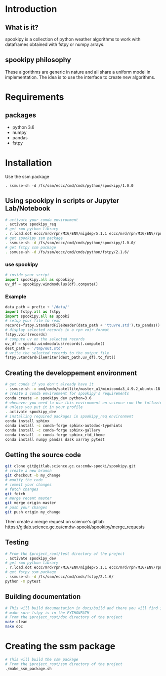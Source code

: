 # Introduction

## What is it?

spookipy is a collection of python weather algorithms to work with
dataframes obtained with fstpy or numpy arrays.

## spookipy philosophy

These algorithms are generic in nature and all share a uniform model in
implementation. The idea is to use the interface to create new
algorithms.

# Requirements

## packages

-   python 3.6
-   numpy
-   pandas
-   fstpy

# Installation

Use the ssm package

    . ssmuse-sh -d /fs/ssm/eccc/cmd/cmds/python/spookipy/1.0.0

## Using spookipy in scripts or Jupyter Lab/Notebook

``` bash
# activate your conda environment
. activate spookipy_req
# get rmn python library
. r.load.dot eccc/mrd/rpn/MIG/ENV/migdep/5.1.1 eccc/mrd/rpn/MIG/ENV/rpnpy/2.1.2
# get spookipy ssm package
. ssmuse-sh -d /fs/ssm/eccc/cmd/cmds/python/spookipy/1.0.0/
# get fstpy ssm package
. ssmuse-sh -d /fs/ssm/eccc/cmd/cmds/python/fstpy/2.1.6/
```

### use spookipy

``` python
# inside your script
import spookipy.all as spookipy
uv_df = spookipy.windmodulus(df).compute()
```

### Example

``` python
data_path = prefix + '/data/'
import fstpy.all as fstpy
import spookipy.all as spooki
# setup your file to read
records=fstpy.StandardFileReader(data_path + 'ttuvre.std').to_pandas()
# display selected records in a rpn voir format
fstpy.voir(records)
# compute uv on the selected records
uv_df = spooki.windmodulus(records).compute()
dest_path = '/tmp/out.std'
# write the selected records to the output file
fstpy.StandardFileWriter(dest_path,uv_df).to_fst()
```

## Creating the developpement environment

``` bash
# get conda if you don't already have it
. ssmuse-sh -x cmd/cmdm/satellite/master_u1/miniconda3_4.9.2_ubuntu-18.04-skylake-64
# create a conda environment for spookipy's requirements
conda create -n spookipy_dev python=3.6
# whenever you need to use this environment on science run the following (if you have'nt loaded the conda ssm, you'll need to do it everytime)
# unless you put it in your profile
. activate spookipy_dev
# installing required packages in spookipy_req environment
conda install sphinx
conda install -c conda-forge sphinx-autodoc-typehints
conda install -c conda-forge sphinx-gallery
conda install -c conda-forge sphinx_rtd_theme
conda install numpy pandas dask xarray pytest
```

## Getting the source code

``` bash
git clone git@gitlab.science.gc.ca:cmdw-spooki/spookipy.git
# create a new branch
git checkout -b my_change
# modify the code
# commit your changes
# fetch changes
git fetch
# merge recent master
git merge origin master
# push your changes
git push origin my_change
```

Then create a merge request on science\'s gitlab
<https://gitlab.science.gc.ca/cmdw-spooki/spookipy/merge_requests>

## Testing

``` bash
# From the $project_root/test directory of the project
. activate spookipy_dev
# get rmn python library
. r.load.dot eccc/mrd/rpn/MIG/ENV/migdep/5.1.1 eccc/mrd/rpn/MIG/ENV/rpnpy/2.1.2
# get fstpy ssm package
. ssmuse-sh -d /fs/ssm/eccc/cmd/cmds/fstpy/2.1.6/
python -m pytest
```

## Building documentation

``` bash
# This will build documentation in docs/build and there you will find index.html
# make sure fstpy is in the PYTHONPATH
# From the $project_root/doc directory of the project
make clean
make doc
```

# Creating the ssm package

``` bash
# This will build the ssm package
# From the $project_root/ssm directory of the project
./make_ssm_package.sh
```
